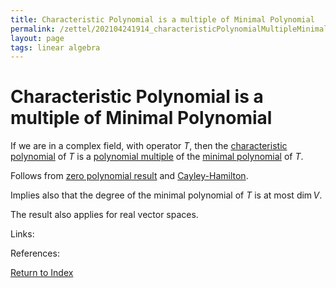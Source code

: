 ```yaml
---
title: Characteristic Polynomial is a multiple of Minimal Polynomial
permalink: /zettel/202104241914_characteristicPolynomialMultipleMinimalPolynomial
layout: page
tags: linear algebra
---
```

# Characteristic Polynomial is a multiple of Minimal Polynomial

If we are in a complex field, with operator $T$, then the [characteristic polynomial](202104241811_characteristicPolynomialDefinition)
of $T$ is a [polynomial multiple](202104241915_polynomialMultipleDefinition) of the 
[minimal polynomial](202104241845_minimalPolynomialDefinition) of $T$.

Follows from [zero polynomial result](202104241858_zeroPolynomialImpliesMultipleMinimalPolynomial) and [Cayley-Hamilton](202104241825_cayleyHamiltonTheorem).

Implies also that the degree of the minimal polynomial of $T$ is at most $\mathrm{dim} \, V$.

The result also applies for real vector spaces.

Links: 

References: 

[Return to Index](index)
